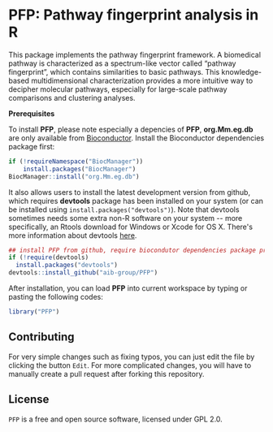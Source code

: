 # PFP: Pathway fingerprint analysis in R

This package implements the pathway fingerprint framework. A biomedical pathway is characterized as a spectrum-like vector called “pathway fingerprint”, which contains similarities to basic pathways. This knowledge-based multidimensional characterization provides a more intuitive way to decipher molecular pathways, especially for large-scale pathway comparisons and clustering analyses.

**Prerequisites**

To install **PFP**, please note especially a depencies of **PFP**, **org.Mm.eg.db** are only available from [Bioconductor](https://www.bioconductor.org).
Install the  Bioconductor dependencies package first:

```R 
if (!requireNamespace("BiocManager"))
    install.packages("BiocManager")
BiocManager::install("org.Mm.eg.db")
```

It also allows users to install the latest development version from github, which requires  **devtools** package has been installed on your system (or can be installed using `install.packages("devtools")`). Note that devtools sometimes needs some extra non-R software on your system -- more specifically, an Rtools download for Windows or Xcode for OS X. There's more information about devtools
[here](https://github.com/hadley/devtools).
  
```R
## install PFP from github, require biocondutor dependencies package pre-installed
if (!require(devtools) 
  install.packages("devtools") 
devtools::install_github("aib-group/PFP") 
```


After installation, you can load **PFP** into current workspace by typing or pasting the following codes:

 ```R
library("PFP")
 ```

## Contributing

For very simple changes such as fixing typos, you can just edit the file by clicking the button `Edit`. 
For more complicated changes, you will have to manually create a pull request after forking this repository.
 
## License

`PFP` is a free and open source software, licensed under GPL 2.0.

